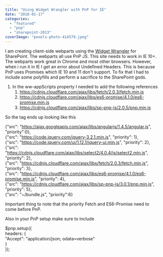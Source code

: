 ```yaml
---
title: "Using Widget Wrangler with PnP for IE"
date: "2018-01-17"
categories: 
  - "featured"
  - "pnp"
  - "sharepoint-2013"
coverImage: "pexels-photo-414579.jpeg"
---
```


I am creating client-side webparts using the [Widget Wrangler](https://github.com/Widget-Wrangler/ww) for SharePoint. The webparts all use PnP JS. This site needs to work in IE 10+. The webparts work great in Chrome and most other browsers. However, when i run it in IE I get an error about Undefined Headers. This is because PnP uses Promises which IE 10 and 11 don't support. To fix that I had to include some polyfills and perform a sacrifice to the SharePoint gods.

1. In the ww-appScripts property I needed to add the following references
    1. https://cdnjs.cloudflare.com/ajax/libs/fetch/2.0.3/fetch.min.js
    2. https://cdnjs.cloudflare.com/ajax/libs/es6-promise/4.1.0/es6-promise.min.js
    3. https://cdnjs.cloudflare.com/ajax/libs/sp-pnp-js/2.0.5/pnp.min.js

So the tag ends up looking like this

{"src": "https://ajax.googleapis.com/ajax/libs/angularjs/1.4.5/angular.js", "priority":0},  
{"src": "https://code.jquery.com/jquery-3.2.1.min.js", "priority": 1},  
{"src": "https://code.jquery.com/ui/1.12.1/jquery-ui.min.js", "priority": 2},  
{"src": "https://cdnjs.cloudflare.com/ajax/libs/select2/4.0.4/js/select2.min.js", "priority": 2},  
{"src": "https://cdnjs.cloudflare.com/ajax/libs/fetch/2.0.3/fetch.min.js", "priority": 3},  
{"src": "https://cdnjs.cloudflare.com/ajax/libs/es6-promise/4.1.0/es6-promise.min.js", "priority": 4},  
{"src": "https://cdnjs.cloudflare.com/ajax/libs/sp-pnp-js/3.0.1/pnp.min.js", "priority": 5},  
{"src": "~/bundle.js", "priority":6}

Important thing to note that the priority Fetch and ES6-Promise need to come before PnP.

Also in your PnP setup make sure to include

$pnp.setup({  
headers: {  
"Accept": "application/json; odata=verbose"  
}  
});
